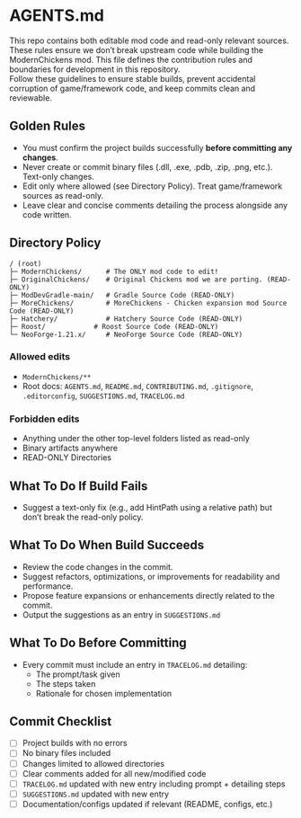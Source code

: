 # AGENTS.md

This repo contains both editable mod code and read-only relevant sources. These rules ensure we don’t break upstream code while building the ModernChickens mod.
This file defines the contribution rules and boundaries for development in this repository.  
Follow these guidelines to ensure stable builds, prevent accidental corruption of game/framework code, and keep commits clean and reviewable.


## Golden Rules

* You must confirm the project builds successfully **before committing any changes**.
* Never create or commit binary files (.dll, .exe, .pdb, .zip, .png, etc.). Text-only changes.
* Edit only where allowed (see Directory Policy). Treat game/framework sources as read-only.
* Leave clear and concise comments detailing the process alongside any code written.


## Directory Policy
```
/ (root)
├─ ModernChickens/      # The ONLY mod code to edit!
├─ OriginalChickens/    # Original Chickens mod we are porting. (READ-ONLY)
├─ ModDevGradle-main/   # Gradle Source Code (READ-ONLY)
├─ MoreChickens/        # MoreChickens - Chicken expansion mod Source Code (READ-ONLY)
├─ Hatchery/            # Hatchery Source Code (READ-ONLY)
├─ Roost/            # Roost Source Code (READ-ONLY)
└─ NeoForge-1.21.x/     # NeoForge Source Code (READ-ONLY)
```

### Allowed edits
- `ModernChickens/**`
- Root docs: `AGENTS.md`, `README.md`, `CONTRIBUTING.md`, `.gitignore`, `.editorconfig`, `SUGGESTIONS.md`, `TRACELOG.md`

### Forbidden edits
- Anything under the other top-level folders listed as read-only
- Binary artifacts anywhere
- READ-ONLY Directories

## What To Do If Build Fails
* Suggest a text-only fix (e.g., add HintPath using a relative path) but don’t break the read-only policy.

## What To Do When Build Succeeds
* Review the code changes in the commit.
* Suggest refactors, optimizations, or improvements for readability and performance.
* Propose feature expansions or enhancements directly related to the commit.
* Output the suggestions as an entry in `SUGGESTIONS.md`

## What To Do Before Committing 
* Every commit must include an entry in `TRACELOG.md` detailing:
  - The prompt/task given
  - The steps taken
  - Rationale for chosen implementation

## Commit Checklist
- [ ] Project builds with no errors
- [ ] No binary files included
- [ ] Changes limited to allowed directories
- [ ] Clear comments added for all new/modified code
- [ ] `TRACELOG.md` updated with new entry including prompt + detailing steps
- [ ] `SUGGESTIONS.md` updated with new entry
- [ ] Documentation/configs updated if relevant (README, configs, etc.)